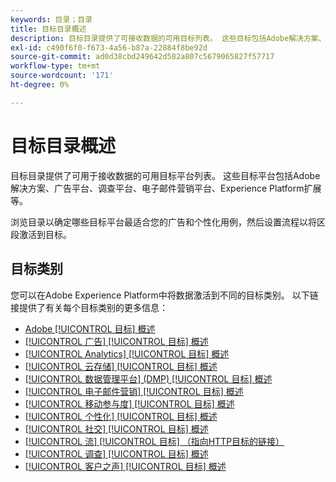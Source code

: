 ```yaml
---
keywords: 目录；目录
title: 目标目录概述
description: 目标目录提供了可接收数据的可用目标列表。 这些目标包括Adobe解决方案、广告平台、调查平台、电子邮件营销平台等。
exl-id: c490f6f0-f673-4a56-b87a-22884f8be92d
source-git-commit: ad0d38cbd249642d582a807c5679065827f57717
workflow-type: tm+mt
source-wordcount: '171'
ht-degree: 0%

---
```


# 目标目录概述

目标目录提供了可用于接收数据的可用目标平台列表。 这些目标平台包括Adobe解决方案、广告平台、调查平台、电子邮件营销平台、Experience Platform扩展等。

浏览目录以确定哪些目标平台最适合您的广告和个性化用例，然后设置流程以将区段激活到目标。

## 目标类别

您可以在Adobe Experience Platform中将数据激活到不同的目标类别。 以下链接提供了有关每个目标类别的更多信息：

- [Adobe [!UICONTROL 目标] 概述](adobe/overview.md)
- [[!UICONTROL 广告] [!UICONTROL 目标] 概述](advertising/overview.md)
- [[!UICONTROL Analytics] [!UICONTROL 目标] 概述](analytics/overview.md)
- [[!UICONTROL 云存储] [!UICONTROL 目标] 概述](cloud-storage/overview.md)
- [[!UICONTROL 数据管理平台] (DMP) [!UICONTROL 目标] 概述](data-management/overview.md)
- [[!UICONTROL 电子邮件营销] [!UICONTROL 目标] 概述](email-marketing/overview.md)
- [[!UICONTROL 移动参与度] [!UICONTROL 目标] 概述](mobile-engagement/overview.md)
- [[!UICONTROL 个性化] [!UICONTROL 目标] 概述](personalization/overview.md)
- [[!UICONTROL 社交] [!UICONTROL 目标] 概述](social/overview.md)
- [[!UICONTROL 流] [!UICONTROL 目标] （指向HTTP目标的链接）](streaming/http-destination.md)
- [[!UICONTROL 调查] [!UICONTROL 目标] 概述](survey/overview.md)
- [[!UICONTROL 客户之声] [!UICONTROL 目标] 概述](voice/overview.md)
